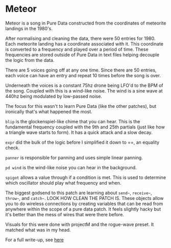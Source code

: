 # Meteor

Meteor is a song in Pure Data constructed from the coordinates of meteorite
landings in the 1980's.

After normalising and cleaning the data, there were 50 entries for 1980. Each
meteorite landing has a coordinate associated with it. This coordinate is
converted to a frequency and played over a period of time. These frequencies are
stored outside of Pure Data in text files helping decouple the logic from the
data.

There are 5 voices going off at any one time. Since there are 50 entries, each
voice can have an entry and repeat 10 times before the song is over.

Underneath the voices is a constant 75hz drone being LFO'd to the BPM of the
song. Coupled with this is a wind-like noise. The wind is a sine wave at 440hz
being modulated by low-passed noise.

The focus for this wasn't to learn Pure Data (like the other patches), but
ironically that's what happened the most.

`blip` is the glockenspiel-like chime that you can hear. This is the fundamental
frequency coupled with the 9th and 25th partials (just like how a triangle wave
starts to form). It has a quick attack and a slow decay.

`expr` did the bulk of the logic before I simplified it down to ==, an equality
check.

`panner` is responsible for panning and uses simple linear panning.

`pd wind` is the wind-like noise you can hear in the background. 

`spigot` allows a value through if a condition is met. This is used to determine
which oscillator should play what frequency and when.

The biggest godsend to this patch are learning about `send~`, `receive~`,
`throw~`, and `catch~`. LOOK HOW CLEAN THE PATCH IS.  These objects allow you to
do wireless connections by creating variables that can be read from anywhere
within the scope of a pure data patch. It feels slightly hacky but it's better
than the mess of wires that were there before.

Visuals for this were done with projectM and the rogue-wave preset. It matched
what was in my head.

For a full write-up, see
[here](https://github.com/joereynolds/life/docs/pure-data/meteors/docs/meteor.md)
